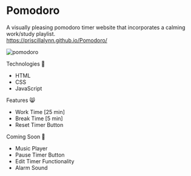 # Pomodoro
 A visually pleasing pomodoro timer website that incorporates a calming work/study playlist.
 <br>
https://priscillalynn.github.io/Pomodoro/


![pomodoro](https://user-images.githubusercontent.com/85073401/216035513-f219cdc1-e031-43cb-b0b6-9a97842e40c1.gif)


Technologies 🐹
- HTML
- CSS
- JavaScript

Features 😸
- Work Time [25 min]
- Break Time [5 min]
- Reset Timer Button

Coming Soon 🐶
- Music Player
- Pause Timer Button
- Edit Timer Functionality
- Alarm Sound
